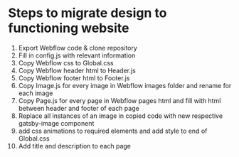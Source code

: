<h1>Steps to migrate design to functioning website</h1>
<ol>
<li>Export Webflow code & clone repository</li>
<li>Fill in config.js with relevant information</li>
<li>Copy Webflow css to Global.css</li>
<li>Copy Webflow header html to Header.js</li>
<li>Copy Webflow footer html to Footer.js</li>
<li>Copy Image.js for every image in Webflow images folder and rename for each image</li>
<li>Copy Page.js for every page in Webflow pages html and fill with html between header and footer of each page</li>
<li>Replace all instances of an image in copied code with new respective gatsby-image component</li>
<li>add css animations to required elements and add style to end of Global.css</li>
<li>Add title and description to each page</li>
</ol>
